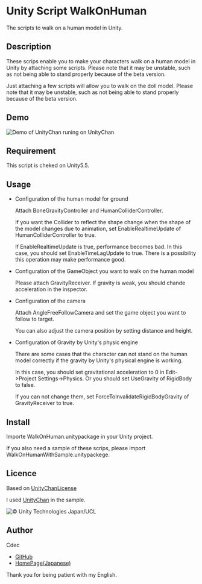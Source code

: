 Unity Script WalkOnHuman
====

The scripts to walk on a human model in Unity.

## Description

These scrips enable you to make your characters walk on a human model in Unity by attaching some scripts. Please note that it may be unstable, such as not being able to stand properly because of the beta version.

Just attaching a few scripts will allow you to walk on the doll model. Please note that it may be unstable, such as not being able to stand properly because of the beta version.

## Demo

![Demo of UnityChan runing on UnityChan](https://github.com/CdecPGL/ImageRepository/blob/master/WalkOnHumanDemo.gif?raw=true)

## Requirement

This script is cheked on Unity5.5.

## Usage

- Configuration of the human model for ground

    Attach BoneGravityController and HumanColliderController.

    If you want the Collider to reflect the shape change when the shape of the model changes due to animation, set EnableRealtimeUpdate of HumanColliderController to true.

    If EnableRealtimeUpdate is true, performance becomes bad. In this case, you should set EnableTimeLagUpdate to true. There is a possibility this operation may make performance good.

- Configuration of the GameObject you want to walk on the human model

    Please attach GravityReceiver. If gravity is weak, you should chande acceleration in the inspector.

- Configuration of the camera

    Attach AngleFreeFollowCamera and set the game object you want to follow to target.

    You can also adjust the camera position by setting distance and height.

- Configuration of Gravity by Unity's physic engine

    There are some cases that the character can not stand on the human model correctly if the gravity by Unity's physical engine is working.

    In this case, you should set gravitational acceleration to 0 in Edit->Project Settings->Physics. Or you should set UseGravity of RigidBody to false.

    If you can not change them, set ForceToInvalidateRigidBodyGravity of GravityReceiver to true.

## Install

Importe WalkOnHuman.unitypackage in your Unity project.
    
If you also need a sample of these scrips, please import WalkOnHumanWithSample.unitypackege.

## Licence

Based on [UnityChanLicense](http://unity-chan.com/contents/license_en/)

I used [UnityChan](http://unity-chan.com/) in the sample.

![© Unity Technologies Japan/UCL](http://unity-chan.com/images/imageLicenseLogo.png "UCL")

## Author

Cdec
- [GitHub](https://github.com/CdecPGL)
- [HomePage(Japanese)](http://planetagamelabo.com/homepage)

Thank you for being patient with my English.